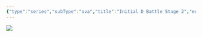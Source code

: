 ```yaml
---
{"type":"series","subType":"ova","title":"Initial D Battle Stage 2","englishTitle":"Initial D Battle Stage 2","year":2007,"dataSource":"MALAPI","url":"https://myanimelist.net/anime/3931/Initial_D_Battle_Stage_2","id":3931,"genres":["Action","Drama"],"studios":["A.C.G.T."],"episodes":1,"duration":"1 hr 20 min","onlineRating":7.65,"actors":null,"image":"https://cdn.myanimelist.net/images/anime/3/13167.jpg","released":true,"streamingServices":null,"airing":false,"airedFrom":"30/05/2007","airedTo":"01/01/1970","watched":false,"lastWatched":"","personalRating":0,"tags":["mediaDB/tv/series"],"dateWatched":"2007-05-01","dg-publish":true,"permalink":"/media-db/series/initial-d-battle-stage-2-2007/","dgPassFrontmatter":true,"noteIcon":"3","created":"2023-12-15T00:09:52.940+05:30","updated":"2023-12-15T00:12:46.323+05:30"}
---
```


<img src="https://cdn.myanimelist.net/images/anime/3/13167.jpg">